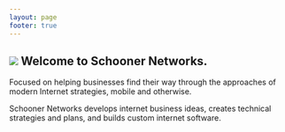 ```yaml
---
layout: page
footer: true
---
```

## <img src="/images/LogoSource2Small.png">  Welcome to Schooner Networks.

Focused on helping businesses find their way through the approaches of modern Internet strategies, mobile and otherwise.

Schooner Networks develops internet business ideas, creates technical strategies and plans, and builds custom internet software.
